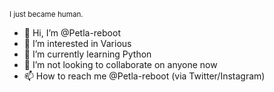 <sub>I just became human.</sub>
- 👋 Hi, I’m @Petla-reboot
- 👀 I’m interested in Various
- 🌱 I’m currently learning Python
- 💞️ I’m not looking to collaborate on anyone now
- 📫 How to reach me @Petla-reboot (via Twitter/Instagram)

<!---
Petla-reboot/Petla-reboot is a ✨ special ✨ repository because its `README.md` (this file) appears on your GitHub profile.
You can click the Preview link to take a look at your changes.
--->
